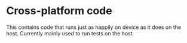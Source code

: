 # Cross-platform code

This contains code that runs just as happily on device as it does on the host. Currently mainly used to run tests on the host.
